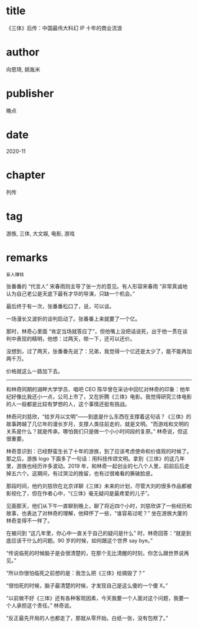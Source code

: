 # title
《三体》后传：中国最伟大科幻 IP 十年的商业流浪

# author
向思琦, 姚胤米

# publisher
晚点

# date
2020-11

# chapter
列传

# tag
游族, 三体, 大文娱, 电影, 游戏

# remarks
`妄人赚钱`

张番番的 “代言人” 宋春雨则主导了张一方的意见。有人形容宋春雨 “非常真诚地认为自己老公是天底下最有才华的导演，只缺一个机会。”
 
最后终于有一次，张番番松口了，说，可以谈。
 
一场漫长又波折的谈判启动了。张番番上来就要了一个亿。
 
那时，林奇心里面 “肯定当场就答应了”，但他嘴上没把话说死，出于他一贯在谈判中表现的精明，他想：过两天，晾一下，还可以还价。
 
没想到，过了两天，张番番先说了：兄弟，我觉得一个亿还是太少了，能不能再加两千万。
 
价格就这么一路加下去。

---

和林奇同期的湖畔大学学员、唱吧 CEO 陈华曾在采访中回忆对林奇的印象：他年纪好像比我还小一点，公司上市了，又在折腾《三体》电影。我觉得研究三体电影的人一般都是比较有梦想的人，这个事情还挺有挑战。


林奇问刘慈欣，“给岁月以文明”——到底是什么东西在支撑着这句话？《三体》的故事跨越了几亿年的漫长岁月，支撑人类往前走的，就是文明。“而游戏和文明的关系是什么？就是传承。哪怕我们只是做一个小小时间段的复原。” 林奇说，但这很重要。
 
林奇意识到：已经野蛮生长了十年的游族，到了应该考虑使命和价值观的时候了。那之后，游族 logo 下面多了一句话：用科技传颂文明。拿到《三体》的这几年里，游族也经历许多波动。2019 年，和林奇一起创业的七八个人里，前前后后走掉五六个。这期间，有过哭泣的挽留，也有过很难看的撕破脸皮。


那段时间，他约刘慈欣在北京详聊《三体》未来的计划，尽管大刘的很多作品都被影视化了，但在作者心中，“《三体》毫无疑问是最疼爱的儿子”。
 
见面那天，他们从下午一直聊到晚上，聊了将近四个小时，刘慈欣讲了一些经历和故事，也表达了对林奇的理解，他释怀了一些，“谁容易过呢？” 坐在游族大厦的林奇变得不一样了。
 
在被问到 “这几年里，你心中一直关于自己的疑问是什么” 时，林奇回答：“就是到底应该干什么的问题。90 岁的时候，如何跟这个世界 say bye。”
 
“传说临死的时候脑子是会很清楚的，在那个无比清醒的时刻，你怎么跟世界说再见。”
 
“所以你很怕临死之前想的是：我怎么把《三体》给搞毁了？”
 
“很怕死的时候，脑子最清楚的时候，才发现自己是这么傻的一个傻 X。”
 
“以前做不好《三体》还有各种客观因素，今天我要一个人面对这个问题，我要一个人承担这个责任。” 林奇说。
 
“反正最先开局的人也都走了，那就从零开始。白纸一张，没有包袱了。”